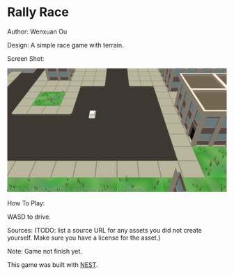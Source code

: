 # Rally Race

Author: Wenxuan Ou

Design: A simple race game with terrain.

Screen Shot:

![Screen Shot](gameplay.png)

How To Play:

WASD to drive.

Sources: (TODO: list a source URL for any assets you did not create yourself. Make sure you have a license for the asset.)

Note: Game not finish yet.

This game was built with [NEST](NEST.md).

